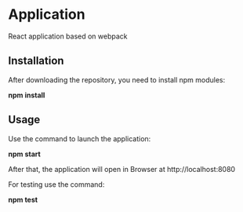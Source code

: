 # Application

React application based on webpack

## Installation

After downloading the repository, you need to install npm modules:

__npm install__

## Usage

Use the command to launch the application:

__npm start__

After that, the application will open in Browser at http://localhost:8080

For testing use the command:

__npm test__

